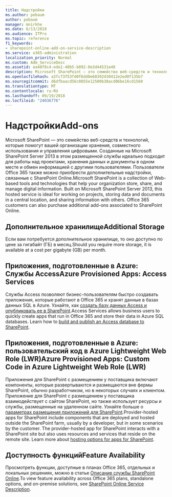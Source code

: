 ```yaml
---
title: Надстройки
ms.author: pebaum
author: pebaum
manager: mnirkhe
ms.date: 6/13/2018
ms.audience: ITPro
ms.topic: reference
f1_keywords:
- sharepoint-online-add-on-service-description
ms.service: o365-administration
localization_priority: Normal
ms.custom: Adm_ServiceDesc
ms.assetid: ea48f8c4-ede1-40b5-b092-0e3d44531e48
description: Microsoft SharePoint — это семейство веб-средств и технологий, которые помогут вашей организации хранения, совместного использования и управления цифровыми. Созданные на Microsoft SharePoint Server 2013 в этом размещенной службы идеально подходит для работы над проектами, хранения данных и документы в одном месте и обмен информацией с другими пользователями. Пользователи Office 365 также можно приобрести дополнительные надстройки, связанные с SharePoint Online.
ms.openlocfilehash: a3fc73f53fd0f6dd8e68392430412e2ed0f135b7
ms.sourcegitcommit: d6dfbaacd56c0855e12500b38acd06be16cd1560
ms.translationtype: MT
ms.contentlocale: ru-RU
ms.lasthandoff: 09/19/2018
ms.locfileid: "24036776"
---
```

# <a name="add-ons"></a><span data-ttu-id="7b0e5-105">Надстройки</span><span class="sxs-lookup"><span data-stu-id="7b0e5-105">Add-ons</span></span>

<span data-ttu-id="7b0e5-p102">Microsoft SharePoint — это семейство веб-средств и технологий, которые помогут вашей организации хранения, совместного использования и управления цифровыми. Созданные на Microsoft SharePoint Server 2013 в этом размещенной службы идеально подходит для работы над проектами, хранения данных и документы в одном месте и обмен информацией с другими пользователями. Пользователи Office 365 также можно приобрести дополнительные надстройки, связанные с SharePoint Online.</span><span class="sxs-lookup"><span data-stu-id="7b0e5-p102">Microsoft SharePoint is a collection of Web-based tools and technologies that help your organization store, share, and manage digital information. Built on Microsoft SharePoint Server 2013, this hosted service is ideal for working on projects, storing data and documents in a central location, and sharing information with others. Office 365 customers can also purchase additional add-ons associated to SharePoint Online.</span></span>
  
## <a name="additional-storage"></a><span data-ttu-id="7b0e5-109">Дополнительное хранилище</span><span class="sxs-lookup"><span data-stu-id="7b0e5-109">Additional Storage</span></span>
<span data-ttu-id="7b0e5-110"><a name="bkmk_AdditionalStorage"> </a></span><span class="sxs-lookup"><span data-stu-id="7b0e5-110"></span></span>

<span data-ttu-id="7b0e5-111">Если вам потребуется дополнительное хранилище, то оно доступно по цене за гигабайт (ГБ) в месяц.</span><span class="sxs-lookup"><span data-stu-id="7b0e5-111">Should you require more storage, it is available at a cost per gigabyte (GB) per month.</span></span>
  
## <a name="azure-provisioned-apps-access-services"></a><span data-ttu-id="7b0e5-112">Приложения, подготовленные в Azure: Службы Access</span><span class="sxs-lookup"><span data-stu-id="7b0e5-112">Azure Provisioned Apps: Access Services</span></span>
<span data-ttu-id="7b0e5-113"><a name="bkmk_AzureProvisionedAppsAccessServices"> </a></span><span class="sxs-lookup"><span data-stu-id="7b0e5-113"></span></span>

<span data-ttu-id="7b0e5-p103">Службы Access позволяют бизнес-пользователям быстро создавать приложения, которые работают в Office 365 и хранят данные в базах данных SQL в Azure. Узнайте, как [создать базу данных Access и опубликовать ее в SharePoint](https://go.microsoft.com/fwlink/p/?LinkID=393754).</span><span class="sxs-lookup"><span data-stu-id="7b0e5-p103">Access Services allows business users to quickly create apps that run in Office 365 and store their data in Azure SQL databases. Learn how to [build and publish an Access database to SharePoint](https://go.microsoft.com/fwlink/p/?LinkID=393754).</span></span>
  
## <a name="azure-provisioned-apps-custom-code-in-azure-lightweight-web-role-lwr"></a><span data-ttu-id="7b0e5-116">Приложения, подготовленные в Azure: пользовательский код в Azure Lightweight Web Role (LWR)</span><span class="sxs-lookup"><span data-stu-id="7b0e5-116">Azure Provisioned Apps: Custom Code in Azure Lightweight Web Role (LWR)</span></span>
<span data-ttu-id="7b0e5-117"><a name="bkmk_AzureProvisionedAppsCustomCodeinAzureLWR"> </a></span><span class="sxs-lookup"><span data-stu-id="7b0e5-117"></span></span>

<span data-ttu-id="7b0e5-p104">Приложения для SharePoint с размещением у поставщика включают компоненты, которые развертываются и размещаются вне фермы SharePoint, обычно разработчиком, но в некоторых случаях и клиентом. Приложение для SharePoint с размещением у поставщика взаимодействует с сайтом SharePoint, но также использует ресурсы и службы, размещенные на удаленном сайте. Узнайте больше о [параметрах размещения приложений для SharePoint](https://go.microsoft.com/fwlink/?LinkId=271314).</span><span class="sxs-lookup"><span data-stu-id="7b0e5-p104">Provider-hosted apps for SharePoint include components that are deployed and hosted outside the SharePoint farm, usually by a developer, but in some scenarios by the customer. The provider-hosted app for SharePoint interacts with a SharePoint site but also uses resources and services that reside on the remote site. Learn more about [hosting options for apps for SharePoint](https://go.microsoft.com/fwlink/?LinkId=271314).</span></span>
  
## <a name="feature-availability"></a><span data-ttu-id="7b0e5-121">Доступность функций</span><span class="sxs-lookup"><span data-stu-id="7b0e5-121">Feature Availability</span></span>
<span data-ttu-id="7b0e5-122"><a name="bkmk_AzureProvisionedAppsCustomCodeinAzureLWR"> </a></span><span class="sxs-lookup"><span data-stu-id="7b0e5-122"></span></span>

<span data-ttu-id="7b0e5-123">Просмотреть функции, доступные в планах Office 365, отдельных и локальных решениях, можно в статье [Описание службы SharePoint Online](sharepoint-online-service-description.md).</span><span class="sxs-lookup"><span data-stu-id="7b0e5-123">To view feature availability across Office 365 plans, standalone options, and on-premise solutions, see [SharePoint Online Service Description](sharepoint-online-service-description.md).</span></span>
  

